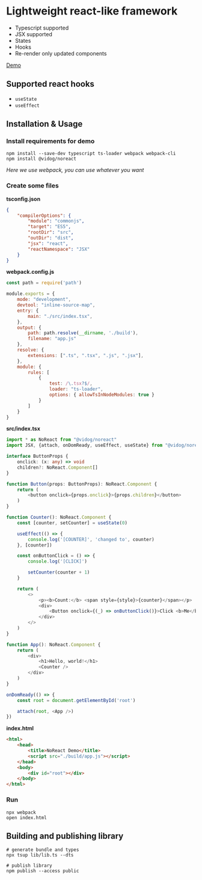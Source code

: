 # Lightweight react-like framework 

- Typescript supported
- JSX supported
- States
- Hooks
- Re-render only updated components

[Demo](https://github.com/vidogs/noreact-demo)

## Supported react hooks
- `useState`
- `useEffect`

## Installation & Usage

### Install requirements for demo

```shell
npm install --save-dev typescript ts-loader webpack webpack-cli
npm install @vidog/noreact
```

*Here we use webpack, you can use whatever you want*

### Create some files

**tsconfig.json**
```json
{
    "compilerOptions": {
        "module": "commonjs",
        "target": "ES5",
        "rootDir": "src",
        "outDir": "dist",
        "jsx": "react",
        "reactNamespace": "JSX"
    }
}
```

**webpack.config.js**
```js
const path = require('path')

module.exports = {
    mode: "development",
    devtool: "inline-source-map",
    entry: {
        main: "./src/index.tsx",
    },
    output: {
        path: path.resolve(__dirname, './build'),
        filename: "app.js"
    },
    resolve: {
        extensions: [".ts", ".tsx", ".js", ".jsx"],
    },
    module: {
        rules: [
            {
                test: /\.tsx?$/,
                loader: "ts-loader",
                options: { allowTsInNodeModules: true }
            }
        ]
    }
}
```

**src/index.tsx**
```typescript jsx
import * as NoReact from "@vidog/noreact"
import JSX, {attach, onDomReady, useEffect, useState} from "@vidog/noreact"

interface ButtonProps {
    onclick: (x: any) => void
    children?: NoReact.Component[]
}

function Button(props: ButtonProps): NoReact.Component {
    return (
        <button onclick={props.onclick}>{props.children}</button>
    )
}

function Counter(): NoReact.Component {
    const [counter, setCounter] = useState(0)

    useEffect(() => {
        console.log('[COUNTER]', 'changed to', counter)
    }, [counter])

    const onButtonClick = () => {
        console.log('[CLICK]')

        setCounter(counter + 1)
    }

    return (
        <>
            <p><b>Count:</b> <span style={style}>{counter}</span></p>
            <div>
                <Button onclick={(_) => onButtonClick()}>Click <b>Me</b>!</Button>
            </div>
        </>
    )
}

function App(): NoReact.Component {
    return (
        <div>
            <h1>Hello, world!</h1>
            <Counter />
        </div>
    )
}

onDomReady(() => {
    const root = document.getElementById('root')

    attach(root, <App />)
})
```

**index.html**
```html
<html>
    <head>
        <title>NoReact Demo</title>
        <script src="./build/app.js"></script>
    </head>
    <body>
        <div id="root"></div>
    </body>
</html>
```

### Run

```shell
npx webpack
open index.html
```

## Building and publishing library
```shell
# generate bundle and types
npx tsup lib/lib.ts --dts

# publish library
npm publish --access public
```
